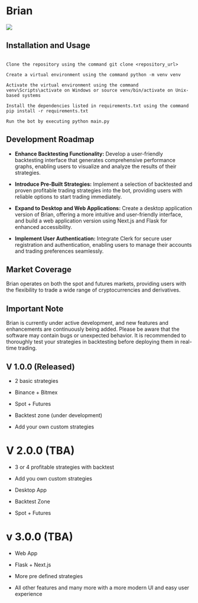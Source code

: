 # Brian

<img src="https://imageupload.io/ib/NEQ0QSI7ZJ5zPGI_1699236349.png"/>

## Installation and Usage

```

Clone the repository using the command git clone <repository_url>

Create a virtual environment using the command python -m venv venv

Activate the virtual environment using the command venv\Scripts\activate on Windows or source venv/bin/activate on Unix-based systems

Install the dependencies listed in requirements.txt using the command pip install -r requirements.txt

Run the bot by executing python main.py

```


## Development Roadmap

* **Enhance Backtesting Functionality:** Develop a user-friendly backtesting interface that generates comprehensive performance graphs, enabling users to visualize and analyze the results of their strategies.

* **Introduce Pre-Built Strategies:** Implement a selection of backtested and proven profitable trading strategies into the bot, providing users with reliable options to start trading immediately.

* **Expand to Desktop and Web Applications:** Create a desktop application version of Brian, offering a more intuitive and user-friendly interface, and build a web application version using Next.js and Flask for enhanced accessibility.

* **Implement User Authentication:** Integrate Clerk for secure user registration and authentication, enabling users to manage their accounts and trading preferences seamlessly.

## Market Coverage

Brian operates on both the spot and futures markets, providing users with the flexibility to trade a wide range of cryptocurrencies and derivatives.

## Important Note

Brian is currently under active development, and new features and enhancements are continuously being added. Please be aware that the software may contain bugs or unexpected behavior. It is recommended to thoroughly test your strategies in backtesting before deploying them in real-time trading.

## V 1.0.0 (Released)

- 2 basic strategies

- Binance + Bitmex 

- Spot + Futures

- Backtest zone (under development)

- Add your own custom strategies

# V 2.0.0 (TBA)

- 3 or 4 profitable strategies with backtest

- Add you own custom strategies

- Desktop App

- Backtest Zone

- Spot + Futures

# v 3.0.0 (TBA)

- Web App

- Flask + Next.js

- More pre defined strategies

- All other features and many more with a more modern UI and easy user experience
